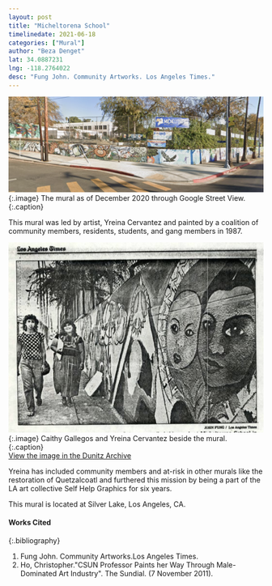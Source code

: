 ```yaml
---
layout: post
title: "Micheltorena School"
timelinedate: 2021-06-18
categories: ["Mural"]
author: "Beza Denget"
lat: 34.0887231
lng: -118.2764022
desc: "Fung John. Community Artworks. Los Angeles Times."
---
```

![Current Image](images/Micheltorena.png)
   {:.image}
The mural as of December 2020 through Google Street View.
   {:.caption}

This mural was led by artist, Yreina Cervantez and painted by a coalition of community members, residents, students, and gang members in 1987.

![Article Image](images/Micheltorenaimg.png)
   {:.image}
Caithy Gallegos and Yreina Cervantez beside the mural.
   {:.caption}  
[View the image in the Dunitz Archive](https://visualizela.github.io/dunitzarchive/dunitzproject/obj59/)

Yreina has included community members and at-risk in other murals like the restoration of Quetzalcoatl and furthered this mission by being a part of the LA art collective Self Help Graphics for six years.

This mural is located at Silver Lake, Los Angeles, CA.



#### Works Cited

{:.bibliography}
1. Fung John. Community Artworks.Los Angeles Times.
2. Ho, Christopher."CSUN Professor Paints her Way Through Male-Dominated Art Industry". The Sundial. (7 November 2011). 
